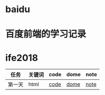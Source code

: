 # baidu
# 百度前端的学习记录
# ife2018

任务|关键词|code|dome|note
---|---|---|---|---
第一天|html|[code](https://github.com/zhwqw/baidu/blob/master/day1/index.html)|[dome](https://zhwqw.github.io/baidu/day1/)|[note]()